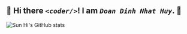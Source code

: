 ## 👋 Hi there _```<coder/>```_! I am _```Doan Dinh Nhat Huy```_. 👋

![Sun Hi's GitHub stats](https://github-readme-stats.vercel.app/api?username=SunHiIsDev&show_icons=true&theme=dracula)

<!--
**SunHiIsDev/SunHiIsDev** is a ✨ _special_ ✨ repository because its `README.md` (this file) appears on your GitHub profile.

Here are some ideas to get you started:

- 🔭 I’m currently working on ...
- 🌱 I’m currently learning ...
- 👯 I’m looking to collaborate on ...
- 🤔 I’m looking for help with ...
- 💬 Ask me about ...
- 📫 How to reach me: ...
- 😄 Pronouns: ...
- ⚡ Fun fact: ...
-->
